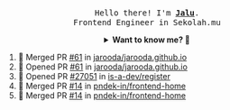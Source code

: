 <p align="center">
  <br />
  <samp>
    Hello there! I'm
    <b
      ><a
        rel="nofollow noopener noreferrer"
        target="_blank"
        href="https://jaluwibowo.id"
        >Jalu</a
      ></b
    >. <br />Frontend Engineer in Sekolah.mu<br />
  </samp>
</p>

<details align="center">
  <summary>
    <b>Want to know me? 🤔</b>
  </summary>
  <samp>
  <b><h2 style="color:#228B22"> 👇 L E T ' S &nbsp; G O 👇 </h2></b>

  <div style="display: flex; align-items: center;">
    <img src="https://raw.githubusercontent.com/jarooda/jarooda/main/assets/line-md--linkedin.svg" alt="linkedin logo">
    <a
      rel="nofollow noopener noreferrer"
      target="_blank"
      href="https://www.linkedin.com/in/jaluwibowoaji/">
      Jalu Wibowo Aji
    </a>
  </div>

  <div style="display: flex; align-items: center;">
    <img src="https://raw.githubusercontent.com/jarooda/jarooda/main/assets/line-md--twitter-x-alt.svg" alt="x logo">
    <a
      rel="nofollow noopener noreferrer"
      target="_blank"
      href="https://x.com/jaluwibowoaji">
      @jaluwibowo
    </a>
  </div>

  <div style="display: flex; align-items: center;">
    <img src="https://raw.githubusercontent.com/jarooda/jarooda/main/assets/line-md--email.svg" alt="email logo">
    <a
      rel="nofollow noopener noreferrer"
      target="_blank"
      href="https://www.jaluwibowo.id/#contactme">
      me@jaluwibowo.id
    </a>
  </div>
  </samp>
</details>

<!--START_SECTION:activity-->
1. 🎉 Merged PR [#61](https://github.com/jarooda/jarooda.github.io/pull/61) in [jarooda/jarooda.github.io](https://github.com/jarooda/jarooda.github.io)
2. 💪 Opened PR [#61](https://github.com/jarooda/jarooda.github.io/pull/61) in [jarooda/jarooda.github.io](https://github.com/jarooda/jarooda.github.io)
3. 💪 Opened PR [#27051](https://github.com/is-a-dev/register/pull/27051) in [is-a-dev/register](https://github.com/is-a-dev/register)
4. 🎉 Merged PR [#14](https://github.com/pndek-in/frontend-home/pull/14) in [pndek-in/frontend-home](https://github.com/pndek-in/frontend-home)
5. 🎉 Merged PR [#14](https://github.com/pndek-in/frontend-home/pull/14) in [pndek-in/frontend-home](https://github.com/pndek-in/frontend-home)
<!--END_SECTION:activity-->
